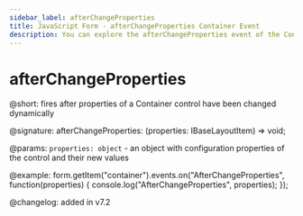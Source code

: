 ```yaml
---
sidebar_label: afterChangeProperties
title: JavaScript Form - afterChangeProperties Container Event 
description: You can explore the afterChangeProperties event of the Container control of Form in the documentation of the DHTMLX JavaScript UI library. Browse developer guides and API reference, try out code examples and live demos, and download a free 30-day evaluation version of DHTMLX Suite 7.
---
```


# afterChangeProperties

@short: fires after properties of a Container control have been changed dynamically

@signature: afterChangeProperties: (properties: IBaseLayoutItem) => void;

@params:
`properties: object` - an object with configuration properties of the control and their new values

@example:
form.getItem("container").events.on("AfterChangeProperties", function(properties) {
    console.log("AfterChangeProperties", properties);
});

@changelog: added in v7.2
